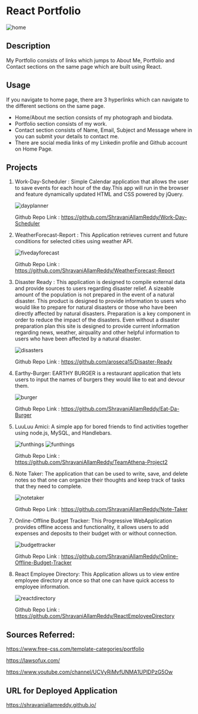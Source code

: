 # React Portfolio

<img src= "./img/reactportfoliodemo.gif" alt= "home">

## Description

My Portfolio consists of links which jumps to About Me, Portfolio and Contact sections on the same page which are built using
React.

## Usage

If you navigate to home page, there are 3 hyperlinks which can navigate to the different sections on the same page.

- Home/About me section consists of my photograph and biodata.
- Portfolio section consists of my work.
- Contact section consists of Name, Email, Subject and Message where in you can submit your details to contact me.
- There are social media links of my Linkedin profile and Github account on Home Page.

## Projects

1. Work-Day-Scheduler : Simple Calendar application that allows the user to save events for each hour of the day.This app will run in the browser and feature
   dynamically updated HTML and CSS powered by jQuery.

    <img src= "./img/dayscheduler.JPG" alt= "dayplanner">

   Github Repo Link : https://github.com/ShravaniAllamReddy/Work-Day-Scheduler

2. WeatherForecast-Report : This Application retrieves current and future conditions for selected cities using weather API.

   <img src= "./img/weather.JPG" alt= "fivedayforecast">

   Github Repo Link : https://github.com/ShravaniAllamReddy/WeatherForecast-Report

3. Disaster Ready :
   This application is designed to compile external data and provide sources to users regarding disaster relief. A sizeable amount of the population is not prepared in the event of a natural disaster. This product is designed to provide information to users who would like to prepare for natural disasters or those who have been directly affected by natural disasters. Preparation is a key component in order to reduce the impact of the disasters. Even without a disaster preparation plan this site is designed to provide current information regarding news, weather, airquality and other helpful information to users who have been affected by a natural disaster.

    <img src= "./img/disasterready.jpg" alt= "disasters">

   Github Repo Link : https://github.com/aroseca15/Disaster-Ready

4. Earthy-Burger: EARTHY BURGER is a restaurant application that lets users to input the names of burgers they would like to eat and devour them.

   <img src= "./img/burgerapp.JPG" alt= "burger">

   Github Repo Link : https://github.com/ShravaniAllamReddy/Eat-Da-Burger

5. LuuLuu Amici: A simple app for bored friends to find activities together using node.js, MySQL, and Handlebars.

   <img src= "./img/screenshot1.png" alt= "funthings">

   <img src= "./img/screenshot5.png" alt= "funthings">

   Github Repo Link : https://github.com/ShravaniAllamReddy/TeamAthena-Project2

6. Note Taker: The application that can be used to write, save, and delete notes so that one can organize their thoughts and keep track of tasks that they need to complete.

   <img src= "./img/demo.gif" alt= "notetaker">

   Github Repo Link : https://github.com/ShravaniAllamReddy/Note-Taker

7. Online-Offline Budget Tracker: This Progressive WebApplication provides offline access and functionality, it allows users to add expenses and deposits to their budget with or without connection.

   <img src= "./img/budgetdemo.gif" alt= "budgettracker">

   Github Repo Link : https://github.com/ShravaniAllamReddy/Online-Offline-Budget-Tracker

8. React Employee Directory: This Application allows us to view entire employee directory at once so that one can have quick access to employee information.

   <img src= "./img/reactdir.PNG" alt= "reactdirectory">

   Github Repo Link : https://github.com/ShravaniAllamReddy/ReactEmployeeDirectory

## Sources Referred:

https://www.free-css.com/template-categories/portfolio

https://lawsofux.com/

https://www.youtube.com/channel/UCVyRiMvfUNMA1UPlDPzG5Ow

## URL for Deployed Application

https://shravaniallamreddy.github.io/
